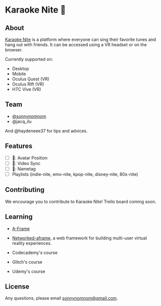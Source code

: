 # Karaoke Nite 🔮

## About

[Karaoke Nite](https://karaokenite.co) is a platform where everyone can sing their favorite tunes and hang out with friends. It can be accessed using a VR headset or on the browser.

Currently supported on:

- Desktop
- Mobile
- Oculus Quest (VR)
- Oculus Rift (VR)
- HTC Vive (VR)

## Team

- [@sonnynomnom](https://www.twitter.com/sonnynomnom)
- @jacq_ilu

And @haydeneee37 for tips and advices.

## Features

- [ ] 🐛: Avatar Position
- [ ] 🐛: Video Sync
- [ ] 🐛: Nametag
- [ ] Playlists (indie-nite, emo-nite, kpop-nite, disney-nite, 80s-nite)

## Contributing

We encourage you to contribute to Karaoke Nite! Trello board coming soon.

## Learning

- [A-Frame](https://aframe.io)
- [Networked-aframe](https://github.com/networked-aframe/networked-aframe), a web framework for building multi-user virtual reality experiences.

- Codecademy's course
- Glitch's course
- Udemy's course

## License

Any questions, please email sonnynomnom@gmail.com.
